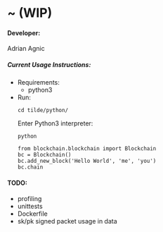 # ~ (WIP)

#### Developer:
Adrian Agnic

##### Current Usage Instructions:
* Requirements:
  * python3
* Run:
  ```commandline
  cd tilde/python/
  ```
  Enter Python3 interpreter:
  ```commandline
  python
  ```
  ```commandline
  from blockchain.blockchain import Blockchain
  bc = Blockchain()
  bc.add_new_block('Hello World', 'me', 'you')
  bc.chain
  ```

#### TODO:
* profiling
* unittests
* Dockerfile
* sk/pk signed packet usage in data
